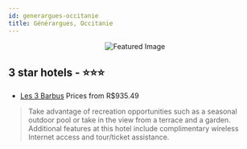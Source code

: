 ```yaml
---
id: generargues-occitanie
title: Générargues, Occitanie
---
```


<center><img src="https://i.travelapi.com/hotels/37000000/36940000/36931700/36931693/12ca3344_z.jpg" alt="Featured Image" /></center>


##  3 star hotels - ⭐️⭐️⭐️

-    [Les 3 Barbus](https://us.hurb.com/hotels/generargues/les-3-barbus-JNP-JP966420?cmp=18055) Prices from R$935.49
   > Take advantage of recreation opportunities such as a seasonal outdoor pool or take in the view from a terrace and a garden. Additional features at this hotel include complimentary wireless Internet access and tour/ticket assistance.
